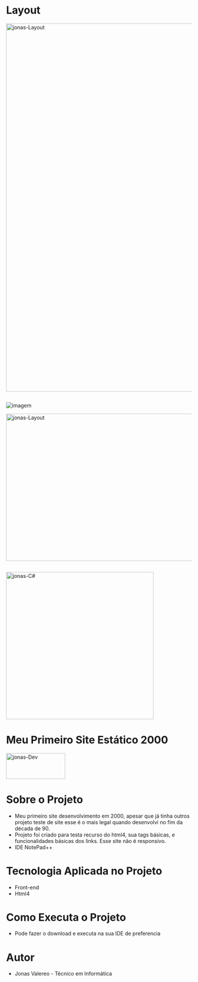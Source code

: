 # Layout

<a href="#">
<img align="center"  alt="jonas-Layout" height ="1000" width ="1500" src ="https://user-images.githubusercontent.com/25933386/123557851-8ce09b00-d769-11eb-9cdb-64f64ab05849.jpg"></img>
</a>

##
 ![imagem]()

<a href="#">
<img align="center"  alt="jonas-Layout" height ="400" width ="750" src ="https://user-images.githubusercontent.com/25933386/122837529-9c279a80-d2ca-11eb-9d90-bd1a5ec9c5a7.PNG"></img>
</a>

##

<a href="#">
<img align="center"  alt="jonas-C#" height ="400" width ="400" src ="https://user-images.githubusercontent.com/25933386/122838052-9da59280-d2cb-11eb-992e-d85c3a288e88.jpg" style="max-width: 100%;"></img>
</a>


# Meu Primeiro Site Estático 2000

<a href="#">
<img align="center"  alt="jonas-Dev" height ="70" width ="160" src ="https://user-images.githubusercontent.com/25933386/116831049-87107400-ab83-11eb-947b-0a94a3e89f04.png" style="max-width: 100%;"></img>
</a>

# Sobre o Projeto

- Meu primeiro site desenvolvimento em 2000, apesar que já tinha outros projeto teste de site esse é o mais legal quando desenvolvi no fim da década de 90.
- Projeto foi criado para testa recurso do html4, sua tags básicas, e funcionalidades básicas dos links. Esse site não é responsivo.
- IDE NotePad++


# Tecnologia Aplicada no Projeto

- Front-end
- Html4

# Como Executa o Projeto

- Pode fazer o download e executa na sua IDE de preferencia


# Autor

- Jonas Valereo - Técnico em Informática 

